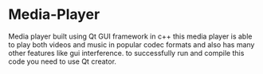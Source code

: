 # Media-Player
Media player built using Qt GUI framework in c++ this media player is able to play both videos and music in popular codec formats and also has many other features like gui interference. 
to successfully run and compile this code you need to use Qt creator.
